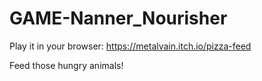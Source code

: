 # GAME-Nanner_Nourisher

Play it in your browser: https://metalvain.itch.io/pizza-feed

Feed those hungry animals!
